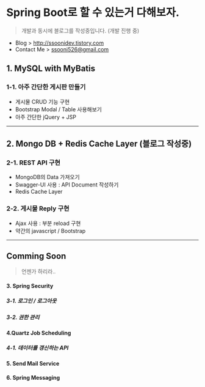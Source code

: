 # Spring Boot로 할 수 있는거 다해보자.

> 개발과 동시에 블로그를 작성중입니다. (개발 진행 중)
* Blog > http://ssoonidev.tistory.com
* Contact Me > ssooni526@gmail.com


## 1. MySQL with MyBatis
### 1-1. 아주 간단한 게시판 만들기
* 게시물 CRUD 기능 구현
* Bootstrap Modal / Table 사용해보기
* 아주 간단한 jQuery + JSP 

--------------
## 2. Mongo DB + Redis Cache Layer (블로그 작성중)

### 2-1. REST API 구현
* MongoDB의 Data 가져오기 
* Swagger-UI 사용 : API Document 작성하기
* Redis Cache Layer 

### 2-2. 게시물 Reply 구현
* Ajax 사용 : 부분 reload 구현
* 약간의 javascript /  Bootstrap

 
--------------
## Comming Soon
> 언젠가 하리라..

#### 3. Spring Security 
##### 3-1. 로그인 / 로그아웃
##### 3-2. 권한 관리
#### 4.Quartz Job Scheduling 
##### 4-1. 데이터를 갱신하는 API 
#### 5. Send Mail Service
#### 6. Spring Messaging
